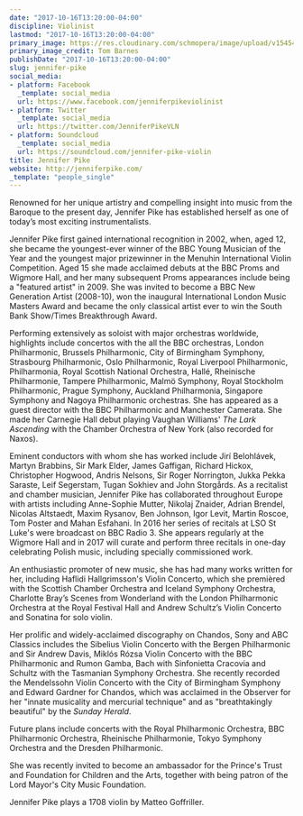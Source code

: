 ```yaml
---
date: "2017-10-16T13:20:00-04:00"
discipline: Violinist
lastmod: "2017-10-16T13:20:00-04:00"
primary_image: https://res.cloudinary.com/schmopera/image/upload/v1545409169/media/webhook-uploads/1508174313782/Jennifer_Pike_4_-_c_Tom_Barnes.jpg.jpg
primary_image_credit: Tom Barnes
publishDate: "2017-10-16T13:20:00-04:00"
slug: jennifer-pike
social_media:
- platform: Facebook
  _template: social_media
  url: https://www.facebook.com/jenniferpikeviolinist
- platform: Twitter
  _template: social_media
  url: https://twitter.com/JenniferPikeVLN
- platform: Soundcloud
  _template: social_media
  url: https://soundcloud.com/jennifer-pike-violin
title: Jennifer Pike
website: http://jenniferpike.com/
_template: "people_single"
---
```


Renowned for her unique artistry and compelling insight into music from the Baroque to the present day, Jennifer Pike has established herself as one of today’s most exciting instrumentalists. 

Jennifer Pike first gained international recognition in 2002, when, aged 12, she became the youngest-ever winner of the BBC Young Musician of the Year and the youngest major prizewinner in the Menuhin International Violin Competition. Aged 15 she made acclaimed debuts at the BBC Proms and Wigmore Hall, and her many subsequent Proms appearances include being a "featured artist" in 2009. She was invited to become a BBC New Generation Artist (2008-10), won the inaugural International London Music Masters Award and became the only classical artist ever to win the South Bank Show/Times Breakthrough Award. 

Performing extensively as soloist with major orchestras worldwide, highlights include concertos with the all the BBC orchestras, London Philharmonic, Brussels Philharmonic, City of Birmingham Symphony, Strasbourg Philharmonic, Oslo Philharmonic, Royal Liverpool Philharmonic, Philharmonia, Royal Scottish National Orchestra, Hallé, Rheinische Philharmonie, Tampere Philharmonic, Malmö Symphony, Royal Stockholm Philharmonic, Prague Symphony, Auckland Philharmonia, Singapore Symphony and Nagoya Philharmonic orchestras. She has appeared as a guest director with the BBC Philharmonic and Manchester Camerata. She made her Carnegie Hall debut playing Vaughan Williams' *The Lark Ascending* with the Chamber Orchestra of New York (also recorded for Naxos). 

Eminent conductors with whom she has worked include Jirí Belohlávek, Martyn Brabbins, Sir Mark Elder, James Gaffigan, Richard Hickox, Christopher Hogwood, Andris Nelsons, Sir Roger Norrington, Jukka Pekka Saraste, Leif Segerstam, Tugan Sokhiev and John Storgårds. 
As a recitalist and chamber musician, Jennifer Pike has collaborated throughout Europe with artists including Anne-Sophie Mutter, Nikolaj Znaider, Adrian Brendel, Nicolas Altstaedt, Maxim Rysanov, Ben Johnson, Igor Levit, Martin Roscoe, Tom Poster and Mahan Esfahani. In 2016 her series of recitals at LSO St Luke's were broadcast on BBC Radio 3. She 
appears regularly at the Wigmore Hall and in 2017 will curate and perform three recitals in one-day celebrating Polish music, including specially commissioned work. 

An enthusiastic promoter of new music, she has had many works written for her, including Haflidi Hallgrimsson's Violin Concerto, which she premièred with the Scottish Chamber Orchestra and Iceland Symphony Orchestra, Charlotte Bray’s Scenes from Wonderland with the London Philharmonic Orchestra at the Royal Festival Hall and Andrew Schultz’s Violin Concerto and Sonatina for solo violin. 

Her prolific and widely-acclaimed discography on Chandos, Sony and ABC Classics includes the Sibelius Violin Concerto with the Bergen Philharmonic and Sir Andrew Davis, Miklós Rózsa Violin Concerto with the BBC Philharmonic and Rumon Gamba, Bach with Sinfonietta Cracovia and Schultz with the Tasmanian Symphony Orchestra. She recently recorded the Mendelssohn Violin Concerto with the City of Birmingham Symphony and Edward Gardner for Chandos, which was acclaimed in the Observer for her "innate musicality and mercurial technique" and as "breathtakingly beautiful" by the *Sunday Herald*. 

Future plans include concerts with the Royal Philharmonic Orchestra, BBC Philharmonic Orchestra, Rheinische Philharmonie, Tokyo Symphony Orchestra and the Dresden Philharmonic. 

She was recently invited to become an ambassador for the Prince's Trust and Foundation for Children and the Arts, together with being patron of the Lord Mayor's City Music Foundation. 

Jennifer Pike plays a 1708 violin by Matteo Goffriller.
